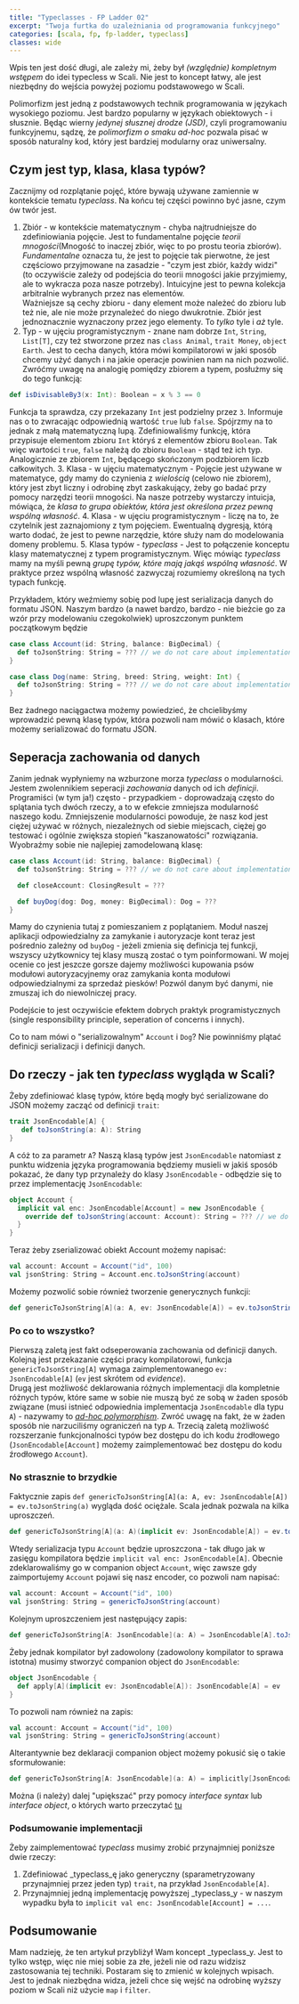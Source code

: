 ```yaml
---
title: "Typeclasses - FP Ladder 02"
excerpt: "Twoja furtka do uzależniania od programowania funkcyjnego"
categories: [scala, fp, fp-ladder, typeclass]
classes: wide
---
```

Wpis ten jest dość długi, ale zależy mi, żeby był _(względnie) kompletnym wstępem_ do idei typecless w Scali. Nie jest to koncept łatwy, ale jest niezbędny do wejścia powyżej poziomu podstawowego w Scali.

Polimorfizm jest jedną z podstawowych technik programowania w językach wysokiego poziomu. Jest bardzo popularny w językach obiektowych - i słusznie. Będąc wierny _jedynej słusznej drodze (JSD)_, czyli programowaniu funkcyjnemu, sądzę, że _polimorfizm o smaku ad-hoc_ pozwala pisać w sposób naturalny kod, który jest bardziej modularny oraz uniwersalny.

## Czym jest typ, klasa, klasa typów?

Zacznijmy od rozplątanie pojęć, które bywają używane zamiennie w kontekście tematu _typeclass_. Na końcu tej części powinno być jasne, czym ów twór jest.
 1. Zbiór - w kontekście matematycznym - chyba najtrudniejsze do zdefiniowiania pojęcie. Jest to fundamentalne pojęcie _teorii mnogości_(Mnogość to inaczej zbiór, więc to po prostu teoria zbiorów). _Fundamentalne_ oznacza tu, że jest to pojęcie tak pierwotne, że jest częściowo przyjmowane na zasadzie - "czym jest zbiór, każdy widzi" (to oczywiście zależy od podejścia do teorii mnogości jakie przyjmiemy, ale to wykracza poza nasze potrzeby). Intuicyjne jest to pewna kolekcja arbitralnie wybranych przez nas elementów.  
Ważniejsze są cechy zbioru - dany element może należeć do zbioru lub też nie, ale nie może przynależeć do niego dwukrotnie. Zbiór jest jednoznacznie wyznaczony przez jego elementy. To _tylko_ tyle i _aż_ tyle.
 2. Typ - w ujęciu programistycznym - znane nam dobrze `Int`, `String`, `List[T]`, czy też stworzone przez nas `class Animal`, `trait Money`, `object Earth`. Jest to cecha danych, która mówi kompilatorowi w jaki sposób chcemy użyć danych i na jakie operacje powinien nam na nich pozwolić. Zwróćmy uwagę na analogię pomiędzy zbiorem a typem, posłużmy się do tego funkcją:  
```scala
def isDivisableBy3(x: Int): Boolean = x % 3 == 0
```
Funkcja ta sprawdza, czy przekazany `Int` jest podzielny przez `3`. Informuje nas o to zwracając odpowiednią wartość `true` lub `false`. Spójrzmy na to jednak z małą matematyczną lupą. Zdefiniowaliśmy funkcję, która przypisuje elementom zbioru `Int` któryś z elementów zbioru `Boolean`. Tak więc wartości `true`, `false` należą do zbioru `Boolean` - stąd też ich typ. Analogicznie ze zbiorem `Int`, będącego skończonym podzbiorem liczb całkowitych.
 3. Klasa - w ujęciu matematycznym - Pojęcie jest używane w matematyce, gdy mamy do czynienia z _wielością_ (celowo nie zbiorem), który jest zbyt liczny i odrobinę zbyt zaskakujący, żeby go badać przy pomocy narzędzi teorii mnogości. Na nasze potrzeby wystarczy intuicja, mówiąca, że _klasa to grupa obiektów, która jest określona przez pewną wspólną własność_.
 4. Klasa - w ujęciu programistycznym - liczę na to, że czytelnik jest zaznajomiony z tym pojęciem. Ewentualną dygresją, którą warto dodać, że jest to pewne narzędzie, które służy nam do modelowania domeny problemu.
 5. Klasa typów - _typeclass_ - Jest to połączenie konceptu klasy matematycznej z typem programistycznym. Więc mówiąc _typeclass_ mamy na myśli pewną _grupę typów, które mają jakąś wspólną własność_. W praktyce przez wspólną własność zazwyczaj rozumiemy określoną na tych typach funkcję. 

Przykładem, który weźmiemy sobię pod lupę jest serializacja danych do formatu JSON. Naszym bardzo (a nawet bardzo, bardzo - nie bieżcie go za wzór przy modelowaniu czegokolwiek) uproszczonym punktem początkowym będzie
```scala
case class Account(id: String, balance: BigDecimal) {
  def toJsonString: String = ??? // we do not care about implementation
}

case class Dog(name: String, breed: String, weight: Int) {
  def toJsonString: String = ??? // we do not care about implementation
}
```
Bez żadnego naciągactwa możemy powiedzieć, że chcielibyśmy wprowadzić pewną klasę typów, która pozwoli nam mówić o klasach, które możemy serializować do formatu JSON.

## Seperacja zachowania od danych

Zanim jednak wypłyniemy na wzburzone morza _typeclass_ o modularności. Jestem zwolennikiem seperacji _zachowania_ danych od ich _definicji_. Programiści (w tym ja!) często - przypadkiem - doprowadzają często do splątania tych dwóch rzeczy, a to w efekcie zmniejsza modularność naszego kodu. Zmniejszenie modularności powoduje, że nasz kod jest ciężej używać w różnych, niezależnych od siebie miejscach, ciężej go testować i ogólnie zwiększa stopień "kaszanowatości" rozwiązania. Wyobraźmy sobie nie najlepiej zamodelowaną klasę:
```scala
case class Account(id: String, balance: BigDecimal) {
  def toJsonString: String = ??? // we do not care about implementation

  def closeAccount: ClosingResult = ??? 

  def buyDog(dog: Dog, money: BigDecimal): Dog = ???
}
```
Mamy do czynienia tutaj z pomieszaniem z poplątaniem. Moduł naszej aplikacji odpowiedzialny za zamykanie i autoryzacje kont teraz jest pośrednio zależny od `buyDog` - jeżeli zmienia się definicja tej funkcji, wszyscy użytkownicy tej klasy muszą zostać o tym poinformowani. W mojej ocenie co jest jeszcze gorsze dajemy możliwości kupowania psów modułowi autoryzacyjnemy oraz zamykania konta modułowi odpowiedzialnymi za sprzedaż piesków! Pozwól danym być danymi, nie zmuszaj ich do niewolniczej pracy. 

Podejście to jest oczywiście efektem dobrych praktyk programistycznych (single responsibility principle, seperation of concerns i innych). 

Co to nam mówi o "serializowalnym" `Account` i `Dog`? Nie powinniśmy plątać definicji serializacji i definicji danych. 

## Do rzeczy - jak ten _typeclass_ wygląda w Scali?

Żeby zdefiniować klasę typów, które będą mogły być serializowane do JSON możemy zacząć od definicji `trait`:
```scala
trait JsonEncodable[A] {
   def toJsonString(a: A): String
}
```
A cóż to za parametr `A`? Naszą klasą typów jest `JsonEncodable` natomiast z punktu widzenia języka programowania będziemy musieli w jakiś sposób pokazać, że dany typ przynależy do klasy `JsonEncodable` - odbędzie się to przez implementację `JsonEncodable`:

```scala
object Account {
  implicit val enc: JsonEncodable[Account] = new JsonEncodable {
    override def toJsonString(account: Account): String = ??? // we do not care about implementation.
  }
}

```
Teraz żeby zserializować obiekt Account możemy napisać:

```scala
val account: Account = Account("id", 100)
val jsonString: String = Account.enc.toJsonString(account)
```

Możemy pozwolić sobie również tworzenie generycznych funkcji:
```scala
def genericToJsonString[A](a: A, ev: JsonEncodable[A]) = ev.toJsonString(a)
```

### Po co to wszystko?

Pierwszą zaletą jest fakt odseperowania zachowania od definicji danych. Kolejną jest przekazanie części pracy kompilatorowi, funkcja `genericToJsonString[A]` wymaga zaimplementowanego `ev: JsonEncodable[A]` (`ev` jest skrótem od _evidence_).  
Drugą jest możliwość deklarowania różnych implementacji dla kompletnie różnych typów, które same w sobie nie muszą być ze sobą w żaden sposób związane (musi istnieć odpowiednia implementacja `JsonEncodable` dla typu `A`) - nazywamy to [_ad-hoc polymorphism_](https://en.wikipedia.org/wiki/Ad_hoc_polymorphism). Zwróć uwagę na fakt, że w żaden sposób nie narzuciliśmy ograniczeń na typ `A`.
Trzecią zaletą możliwość rozszerzanie funkcjonalności typów bez dostępu do ich kodu źrodłowego (`JsonEncodable[Account]` możemy zaimplementować bez dostępu do kodu źrodłowego `Account`).

### No strasznie to brzydkie

Faktycznie zapis `def genericToJsonString[A](a: A, ev: JsonEncodable[A]) = ev.toJsonString(a)` wygląda dość ociężale. Scala jednak pozwala na kilka uproszczeń.
```scala
def genericToJsonString[A](a: A)(implicit ev: JsonEncodable[A]) = ev.toJsonString(a)
```
Wtedy serializacja typu `Account` będzie uproszczona - tak długo jak w zasięgu kompilatora będzie `implicit val enc: JsonEncodable[A]`. Obecnie zdeklarowaliśmy go w companion object `Account`, więc zawsze gdy zaimportujemy `Account` pojawi się nasz encoder, co pozwoli nam napisać:
```scala
val account: Account = Account("id", 100)
val jsonString: String = genericToJsonString(account)
```

Kolejnym uproszczeniem jest następujący zapis:
```scala
def genericToJsonString[A: JsonEncodable](a: A) = JsonEncodable[A].toJsonString(a)
```
Żeby jednak kompilator był zadowolony (zadowolony kompilator to sprawa istotna) musimy stworzyć companion object do `JsonEncodable`:
```scala
object JsonEncodable {
  def apply[A](implicit ev: JsonEncodable[A]): JsonEncodable[A] = ev
}
```
To pozwoli nam również na zapis:
```scala
val account: Account = Account("id", 100)
val jsonString: String = genericToJsonString(account)
```
Alterantywnie bez deklaracji companion object możemy pokusić się o takie sformułowanie:
```scala
def genericToJsonString[A: JsonEncodable](a: A) = implicitly[JsonEncodable[A]].toJsonString(a)
```
Można (i należy) dalej "upiększać" przy pomocy _interface syntax_ lub _interface object_, o których warto przeczytać [tu](https://alvinalexander.com/scala/fp-book/type-classes-101-introduction)

### Podsumowanie implementacji

Żeby zaimplementować _typeclass_ musimy zrobić przynajmniej poniższe dwie rzeczy:
 1. Zdefiniować _typeclass_ę jako generyczny (sparametryzowany przynajmniej przez jeden typ) `trait`, na przykład `JsonEncodable[A]`.
 2. Przynajmniej jedną implementację powyższej _typeclass_y - w naszym wypadku była to `implicit val enc: JsonEncodable[Account] = ...`.

## Podsumowanie 

Mam nadzieję, że ten artykuł przybliżył Wam koncept _typeclass_y. Jest to tylko wstęp, więc nie miej sobie za złe, jeżeli nie od razu widzisz zastosowania tej techniki. Postaram się to zmienić w kolejnych wpisach. Jest to jednak niezbędna widza, jeżeli chce się wejść na odrobinę wyższy poziom w Scali niż użycie `map` i `filter`.
